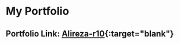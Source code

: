 # My Portfolio

## Portfolio Link: [Alireza-r10](https://alireza-r10.netlify.app/){:target="blank"}
